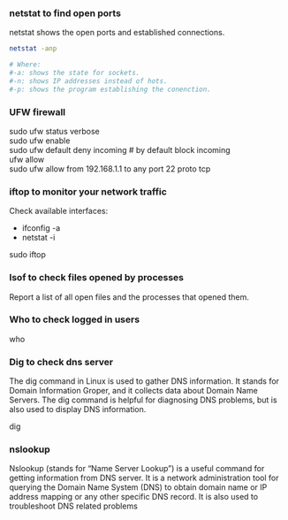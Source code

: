 ### netstat to find open ports
netstat shows the open ports and established connections.
```bash
netstat -anp 

# Where:
#-a: shows the state for sockets.
#-n: shows IP addresses instead of hots.
#-p: shows the program establishing the conenction.
```

### UFW  firewall
sudo ufw status verbose  
sudo ufw enable  
sudo ufw default deny incoming # by default block incoming  
ufw allow <port>  
sudo ufw allow from 192.168.1.1 to any port 22 proto tcp  

 

### iftop to monitor your network traffic
Check available interfaces:  
  - ifconfig -a  
  - netstat -i   
  
sudo iftop  <interface>  

### lsof to check files opened by processes 
Report a list of all open files and the processes that opened them.

### Who to check logged in users
who  
  
### Dig to check dns server
The dig command in Linux is used to gather DNS information. It stands for Domain Information Groper, and it collects data about Domain Name Servers. The dig command is helpful for diagnosing DNS problems, but is also used to display DNS information.

dig <hostname>
  
### nslookup
Nslookup (stands for “Name Server Lookup”) is a useful command for getting information from DNS server. It is a network administration tool for querying the Domain Name System (DNS) to obtain domain name or IP address mapping or any other specific DNS record. It is also used to troubleshoot DNS related problems  
  
  
